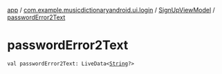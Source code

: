 [app](../../index.md) / [com.example.musicdictionaryandroid.ui.login](../index.md) / [SignUpViewModel](index.md) / [passwordError2Text](./password-error2-text.md)

# passwordError2Text

`val passwordError2Text: LiveData<`[`String`](https://kotlinlang.org/api/latest/jvm/stdlib/kotlin/-string/index.html)`?>`